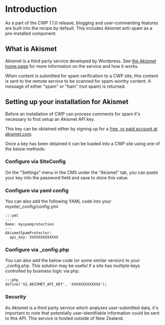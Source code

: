 <!--
title: Configure Akismet anti-spam
summary: Setting up Akismet spam protection for forms.
-->

# Introduction

As a part of the CWP 1.1.0 release, blogging and user-commenting features are built into the
recipe by default. This includes Akismet anti-spam as a pre-installed component.

## What is Akismet

Akismet is a third party service developed by Wordpress. See [the Akismet home page](http://akismet.com/) for
more information on the service and how it works.

When content is submitted for spam verification to a CWP site, this content is sent to the remote service to be
scanned for spam-worthy content. A message of either "spam" or "ham" (not spam) is returned.

## Setting up your installation for Akismet

Before an installation of CWP can process comments for spam it's necessary to first setup an Akismet API key.

This key can be obtained either by signing up for a [free, or paid account at akismet.com](http://akismet.com/plans/).

Once a key has been obtained it can be loaded into a CWP site using one of the below methods:

### Configure via SiteConfig

On the "Settings" menu in the CMS under the "Akismet" tab, you can paste your key into the password field and save
to store this value.

### Configure via yaml config

You can also add the following YAML code into your mysite/_config/config.yml


	:::yml
	---
	Name: myspamprotection
	---
	AkismetSpamProtector:
	  api_key: XXXXXXXXXXXXX


### Configure via _config.php

You can also add the below code (or some similar version) to your _config.php. This solution may be useful if
a site has multiple keys controlled by business logic via php.


	:::php
	define('SS_AKISMET_API_KEY', 'XXXXXXXXXXXXX');


### Security

As Akismet is a third party service which analyses user-submitted data, it's important to note that potentially 
user-identifiable information could be sent to this API. This service is hosted outside of New Zealand.

